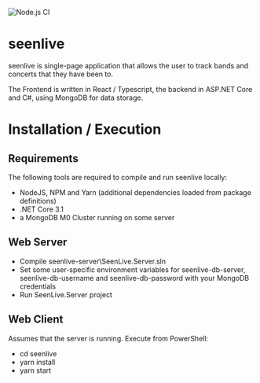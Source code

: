 ![Node.js CI](https://github.com/baci/seenlive/workflows/Node.js%20CI/badge.svg?branch=master)

# seenlive
seenlive is single-page application that allows the user to track bands and concerts that they have been to. 

The Frontend is written in React / Typescript, the backend in ASP.NET Core and C#, using MongoDB for data storage.

# Installation / Execution

## Requirements
The following tools are required to compile and run seenlive locally:
* NodeJS, NPM and Yarn (additional dependencies loaded from package definitions)
* .NET Core 3.1
* a MongoDB M0 Cluster running on some server

## Web Server
* Compile seenlive-server\SeenLive.Server.sln
* Set some user-specific environment variables for seenlive-db-server, seenlive-db-username and seenlive-db-password with your MongoDB credentials
* Run SeenLive.Server project

## Web Client
Assumes that the server is running. Execute from PowerShell:
* cd seenlive
* yarn install
* yarn start
